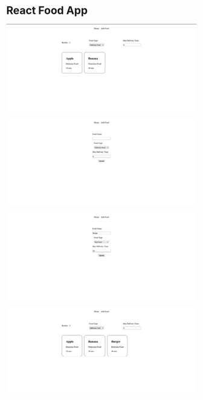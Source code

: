 # React Food App

![Home](./home.jpg)

![Add Food](./addFood.jpg)

![Adding Food](./addingFood.jpg)

![Updated food](./updatedFood.jpg)
